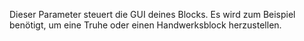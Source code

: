 Dieser Parameter steuert die GUI deines Blocks. Es wird zum Beispiel benötigt, um eine Truhe oder einen Handwerksblock herzustellen.